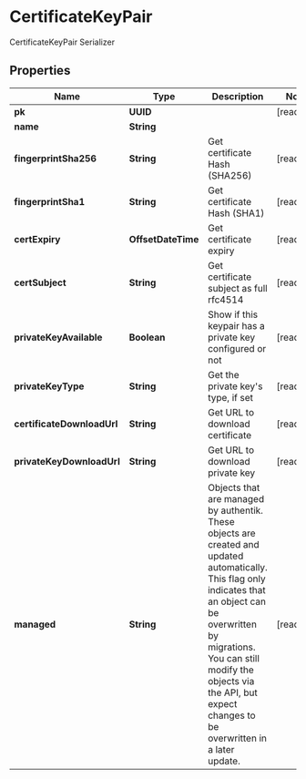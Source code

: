 

# CertificateKeyPair

CertificateKeyPair Serializer

## Properties

| Name | Type | Description | Notes |
|------------ | ------------- | ------------- | -------------|
|**pk** | **UUID** |  |  [readonly] |
|**name** | **String** |  |  |
|**fingerprintSha256** | **String** | Get certificate Hash (SHA256) |  [readonly] |
|**fingerprintSha1** | **String** | Get certificate Hash (SHA1) |  [readonly] |
|**certExpiry** | **OffsetDateTime** | Get certificate expiry |  [readonly] |
|**certSubject** | **String** | Get certificate subject as full rfc4514 |  [readonly] |
|**privateKeyAvailable** | **Boolean** | Show if this keypair has a private key configured or not |  [readonly] |
|**privateKeyType** | **String** | Get the private key&#39;s type, if set |  [readonly] |
|**certificateDownloadUrl** | **String** | Get URL to download certificate |  [readonly] |
|**privateKeyDownloadUrl** | **String** | Get URL to download private key |  [readonly] |
|**managed** | **String** | Objects that are managed by authentik. These objects are created and updated automatically. This flag only indicates that an object can be overwritten by migrations. You can still modify the objects via the API, but expect changes to be overwritten in a later update. |  [readonly] |



